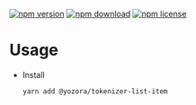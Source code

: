 [![npm version](https://img.shields.io/npm/v/@yozora/tokenizer-list-item.svg)](https://www.npmjs.com/package/@yozora/tokenizer-list-item)
[![npm download](https://img.shields.io/npm/dm/@yozora/tokenizer-list-item.svg)](https://www.npmjs.com/package/@yozora/tokenizer-list-item)
[![npm license](https://img.shields.io/npm/l/@yozora/tokenizer-list-item.svg)](https://www.npmjs.com/package/@yozora/tokenizer-list-item)


# Usage

  * Install
    ```shell
    yarn add @yozora/tokenizer-list-item
    ```
